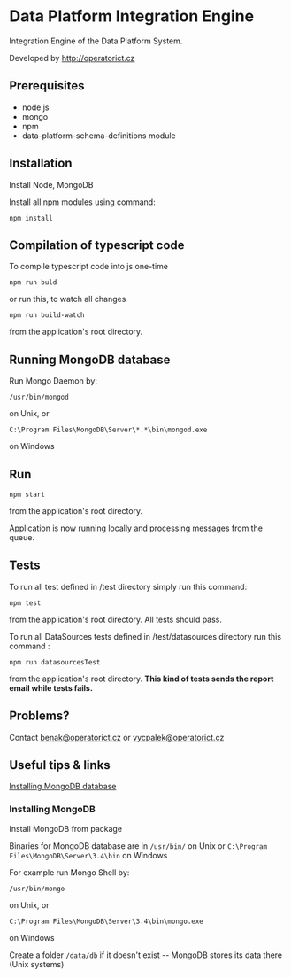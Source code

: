 # Data Platform Integration Engine

Integration Engine of the Data Platform System.

Developed by http://operatorict.cz

## Prerequisites

- node.js
- mongo
- npm
- data-platform-schema-definitions module

## Installation

Install Node, MongoDB

Install all npm modules using command:
```
npm install
```

## Compilation of typescript code

To compile typescript code into js one-time

```
npm run buld
```
or run this, to watch all changes
```
npm run build-watch
```
from the application's root directory.


## Running MongoDB database

Run Mongo Daemon by:
```
/usr/bin/mongod
```
on Unix, or
```
C:\Program Files\MongoDB\Server\*.*\bin\mongod.exe
```
on Windows


## Run

```
npm start
```

from the application's root directory.

Application is now running locally and processing messages from the queue.


## Tests

To run all test defined in /test directory simply run this command:
```
npm test
```
from the application's root directory. All tests should pass.

To run all DataSources tests defined in /test/datasources directory run this command :
```
npm run datasourcesTest
```
from the application's root directory. **This kind of tests sends the report email while tests fails.**


## Problems?

Contact benak@operatorict.cz or vycpalek@operatorict.cz

## Useful tips & links
[Installing MongoDB database](https://docs.mongodb.com/master/tutorial/install-mongodb-on-debian/?_ga=1.255632584.174019589.1492515586)

### Installing MongoDB
Install MongoDB from package

Binaries for MongoDB database are in `/usr/bin/` on Unix or `C:\Program Files\MongoDB\Server\3.4\bin` on Windows

For example run Mongo Shell by:
```
/usr/bin/mongo
```
on Unix, or
```
C:\Program Files\MongoDB\Server\3.4\bin\mongo.exe
```
on Windows

Create a folder `/data/db` if it doesn't exist -- MongoDB stores its data there (Unix systems)